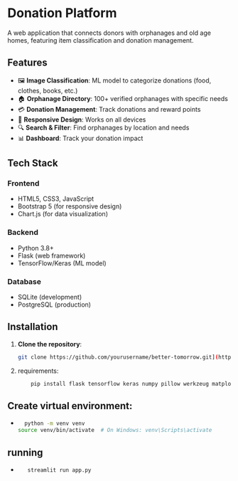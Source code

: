 #  Donation Platform


A web application that connects donors with orphanages and old age homes, featuring item classification and donation management.

## Features

- 🖼️ **Image Classification**: ML model to categorize donations (food, clothes, books, etc.)
- 🏠 **Orphanage Directory**: 100+ verified orphanages with specific needs
- 💳 **Donation Management**: Track donations and reward points
- 📱 **Responsive Design**: Works on all devices
- 🔍 **Search & Filter**: Find orphanages by location and needs
- 📊 **Dashboard**: Track your donation impact

## Tech Stack

### Frontend
- HTML5, CSS3, JavaScript
- Bootstrap 5 (for responsive design)
- Chart.js (for data visualization)

### Backend
- Python 3.8+
- Flask (web framework)
- TensorFlow/Keras (ML model)

### Database
- SQLite (development)
- PostgreSQL (production)

## Installation

1. **Clone the repository**:
   ```bash
   git clone https://github.com/yourusername/better-tomorrow.git](https://github.com/krishnavinu/food_classfication.git
2. requirements:
   ```bash
       pip install flask tensorflow keras numpy pillow werkzeug matplotlib scikit-learn pandas seaborn opencv-python python-dotenv gunicorn gevent flask-debugtoolbar flask-testing pytest psycopg2-binary pymysql

## Create virtual environment:
-   ```bash
      python -m venv venv
    source venv/bin/activate  # On Windows: venv\Scripts\activate
## running
 - ```bash
      streamlit run app.py
   
   
